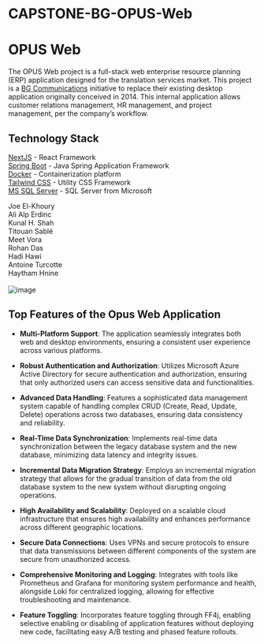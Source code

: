 # CAPSTONE-BG-OPUS-Web
# OPUS Web
The OPUS Web project is a full-stack web enterprise resource planning (ERP) application designed for the translation services market. This project is a [BG Communications](https://bgcommunications.ca/) initiative to replace their existing desktop application originally conceived in 2014. This internal application allows customer relations management, HR management, and project management, per the company’s workflow.

## Technology Stack
[NextJS](https://nextjs.org) - React Framework<br/>
[Spring Boot](https://spring.io/projects/spring-boot) - Java Spring Application Framework<br/>
[Docker](https://docker.com) - Containerization platform<br/>
[Tailwind CSS](https://tailwindcss.com/) - Utility CSS Framework<br/>
[MS SQL Server](https://www.microsoft.com/en-us/sql-server/) - SQL Server from Microsoft


Joe El-Khoury<br/>
Ali Alp Erdinc<br/>
Kunal H. Shah<br/>
Titouan Sablé<br/>
Meet Vora<br/>
Rohan Das<br/>
Hadi Hawi<br/>
Antoine Turcotte<br/>
Haytham Hnine<br/>
<br/>
![image](https://github.com/user-attachments/assets/ad692110-1aaf-4dec-94ca-0e5754019c12 )

## Top Features of the Opus Web Application
- **Multi-Platform Support**: The application seamlessly integrates both web and desktop environments, ensuring a consistent user experience across various platforms.

- **Robust Authentication and Authorization**: Utilizes Microsoft Azure Active Directory for secure authentication and authorization, ensuring that only authorized users can access sensitive data and functionalities.

- **Advanced Data Handling**: Features a sophisticated data management system capable of handling complex CRUD (Create, Read, Update, Delete) operations across two databases, ensuring data consistency and reliability.

- **Real-Time Data Synchronization**: Implements real-time data synchronization between the legacy database system and the new database, minimizing data latency and integrity issues.

- **Incremental Data Migration Strategy**: Employs an incremental migration strategy that allows for the gradual transition of data from the old database system to the new system without disrupting ongoing operations.

- **High Availability and Scalability**: Deployed on a scalable cloud infrastructure that ensures high availability and enhances performance across different geographic locations.

- **Secure Data Connections**: Uses VPNs and secure protocols to ensure that data transmissions between different components of the system are secure from unauthorized access.

- **Comprehensive Monitoring and Logging**: Integrates with tools like Prometheus and Grafana for monitoring system performance and health, alongside Loki for centralized logging, allowing for effective troubleshooting and maintenance.

- **Feature Toggling**: Incorporates feature toggling through FF4j, enabling selective enabling or disabling of application features without deploying new code, facilitating easy A/B testing and phased feature rollouts.
